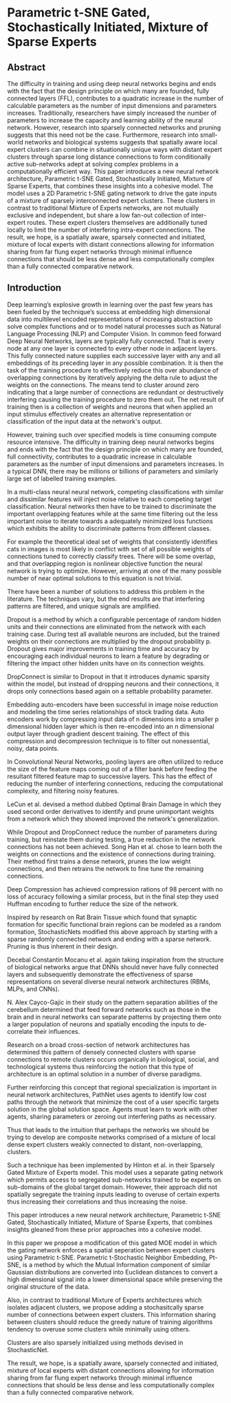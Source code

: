 # Parametric t-SNE Gated, Stochastically Initiated, Mixture of Sparse Experts

## Abstract

The difficulty in training and using deep neural networks begins and ends with the fact that the design principle on which many are founded, fully connected layers (FFL), contributes to a quadratic increase in the number of calculable parameters as the number of input dimensions and parameters increases. Traditionally, researchers have simply increased the number of parameters to increase the capacity and learning ability of the neural network. However, research into sparsely connected networks and pruning suggests that this need not be the case.  Furthermore, research into small-world networks and biological systems suggests that spatially aware local expert clusters can combine in situationally unique ways with distant expert clusters through sparse long distance connections to form conditionally active sub-networks adept at solving complex problems in a computationally efficient way. This paper introduces a new neural network architecture, Parametric t-SNE Gated, Stochastically Initiated, Mixture of Sparse Experts, that combines these insights into a cohesive model.  The model uses a 2D Parametric t-SNE gating network to drive the gate inputs of a mixture of sparsely interconnected expert clusters. These clusters in contrast to traditional Mixture of Experts networks, are not mutually exclusive and independent, but share a low fan-out collection of inter-expert routes.  These expert clusters themselves are additionally tuned locally to limit the number of interfering intra-expert connections. The result, we hope, is a spatially aware, sparsely connected and initiated, mixture of local experts with distant connections allowing for information sharing from far flung expert networks through minimal influence connections that should be less dense and less computationally complex than a fully connected comparative network.

## Introduction

Deep learning’s explosive growth in learning over the past few years has been fueled by the technique’s success at embedding high dimensional data into multilevel encoded representations of increasing abstraction to solve complex functions and or to model natural processes such as Natural Language Processing (NLP) and Computer Vision. In common feed forward Deep Neural Networks, layers are typically fully connected.  That is every node at any one layer is connected to every other node in adjacent layers.  This fully connected nature supplies each successive layer with any and all embeddings of its preceding layer in any possible combination. It is then the task of the training procedure to effectively reduce this over abundance of overlapping connections by iteratively applying the delta rule to adjust the weights on the connections.  The means tend to cluster around zero indicating that a large number of connections are redundant or destructively interfering causing the training procedure to zero them out.  The net result of training then is a collection of weights and neurons that when applied an input stimulus effectively creates an alternative representation or classification of the input data at the network's output.

However, training such over specified models is time consuming compute resource intensive.  The difficulty in training deep neural networks begins and ends with the fact that the design principle on which many are founded, full connectivity, contributes to a quadratic increase in calculable parameters as the number of input dimensions and parameters increases.  In a typical DNN, there may be millions or billions of parameters and similarly large set of labelled training examples.

In a multi-class neural neural network, competing classifications with similar and dissimilar features will inject noise relative to each competing target classification. Neural networks then have to be trained to discriminate the important overlapping features while at the same time filtering out the less important noise to iterate towards a adequately minimized loss functions which exhibits the ability to discriminate patterns from different classes.

For example the theoretical ideal set of weights that consistently identifies cats in images is most likely in conflict with set of all possible weights of connections tuned to correctly classify trees.  There will be some overlap, and that overlapping region is nonlinear objective function the neural network is trying to optimize.  However, arriving at one of the many possible number of near optimal solutions to this equation is not trivial.

There have been a number of solutions to address this problem in the literature.  The techniques vary, but the end results are that interfering patterns are filtered, and unique signals are amplified.

Dropout is a method by which a configurable percentage of random hidden units and their connections are eliminated from the network with each training case.  During test all available neurons are included, but the trained weights on their connections are multiplied by the dropout probability p.  Dropout gives major improvements in training time and accuracy by encouraging each individual neurons to learn a feature by degrading or filtering the impact other hidden units have on its connection weights.

DropConnect is similar to Dropout in that it introduces dynamic sparsity within the model, but instead of dropping neurons and their connections, it drops only connections based again on a settable probability parameter.

Embedding auto-encoders have been successful in image noise reduction and modeling the time series relationships of stock trading data.  Auto encoders work by compressing input data of n dimensions into a smaller p dimensional hidden layer which is then re-encoded into an n dimensional output layer through gradient descent training.  The effect of this compression and decompression technique is to filter out nonessential, noisy, data points.

In Convolutional Neural Networks,  pooling layers are often utilized to reduce the size of the feature maps coming out of a filter bank before feeding the resultant filtered feature map to successive layers.  This has the effect of reducing the number of interfering connections, reducing the computational complexity, and filtering noisy features.

LeCun et al. devised a method dubbed Optimal Brain Damage in which they used second order derivatives to identify and prune unimportant weights from a network which they showed improved the network's generalization.

While Dropout and DropConnect reduce the number of parameters during training, but reinstate them during testing, a true reduction in the network connections has not been achieved.   Song Han et al. chose to learn both the weights on connections and the existence of connections during training. Their method first trains a dense network, prunes the low weight connections, and then retrains the network to fine tune the remaining connections.

Deep Compression has achieved compression rations of 98 percent with no loss of accuracy following a similar process, but in the final step they used Huffman encoding to further reduce the size of the network.

Inspired by research on Rat Brain Tissue which found that synaptic formation for specific functional brain regions can be modeled as a random formation, StochasticNets modified this above approach by starting with a sparse randomly connected network and ending with a sparse network. Pruning is thus inherent in their design.

Decebal Constantin Mocanu et al. again taking inspiration from the structure of biological networks argue that DNNs should never have fully connected layers and subsequently demonstrate the effectiveness of sparse representations on several diverse neural network architectures (RBMs, MLPs, and CNNs).

N. Alex Cayco-Gajic in their study on the pattern separation abilities of the cerebellum determined that feed forward networks such as those in the brain and in neural networks can separate patterns by projecting them onto a larger population of neurons and spatially encoding the inputs to de-correlate their influences.

Research on a broad cross-section of network architectures has determined this pattern of densely connected clusters with sparse connections to remote clusters occurs organically in biological, social, and technological systems thus reinforcing the notion that this type of architecture is an optimal solution in a number of diverse paradigms.

Further reinforcing this concept that regional specialization is important in neural network architectures, PathNet uses agents to identify low cost paths through the network that minimize the cost of a user specific targets solution in the global solution space. Agents must learn to work with other agents, sharing parameters or zeroing out interfering paths as necessary.

Thus that leads to the intuition that perhaps the networks we should be trying to develop are composite networks comprised of a mixture of local dense expert clusters weakly connected to distant, non-overlapping, clusters.

Such a technique has been implemented by Hinton et al. in their Sparsely Gated Mixture of Experts model.  This model uses a separate gating network which permits access to segregated sub-networks trained to be experts on sub-domains of the global target domain.  However, their approach did not spatially segregate the training inputs leading to overuse of certain experts thus increasing their correlations and thus increasing the noise.

This paper introduces a new neural network architecture, Parametric t-SNE Gated, Stochastically Initiated, Mixture of Sparse Experts, that combines insights gleaned from these prior approaches into a cohesive model.

In this paper we propose a modification of this gated MOE model in which the gating network enforces a spatial seperation between expert clusters using Parametric t-SNE. Parametric t-Stochastic Neighbor Embedding, Pt-SNE, is a method by which the Mutual Information component of similar Gaussian distributions are converted into Euclidean distances to convert a high dimensional signal into a lower dimensional space while preserving the original structure of the data.

Also, in contrast to traditional Mixture of Experts architectures which isolates adjacent clusters, we propose adding a stochasitcally sparse number of connections between expert clusters. This information sharing between clusters should reduce the greedy nature of training algorithms tendency to overuse some clusters while minimally using others.

Clusters are also sparsely initialized using methods devised in StochasticNet.

The result, we hope, is a spatially aware, sparsely connected and initiated, mixture of local experts with distant connections allowing for information sharing from far flung expert networks through minimal influence connections that should be less dense and less computationally complex than a fully connected comparative network.
